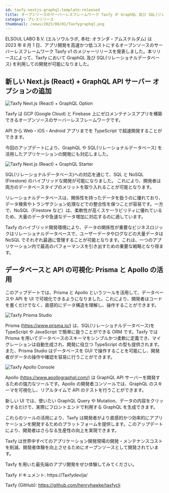 ```yaml
---
id: taxfy-nextjs-graphql-template-released
title: オープンソースのサーバーレスフレームワーク Taxfy が GraphQL 及び SQL(リレーショナルデータベース) に対応しました
category: プレスリリース
thumbnail: /news/2023/08/01/Taxfygraphql.png
---
```


ELSOUL LABO B.V. (エルソウルラボ, 本社: オランダ・アムステルダム) は 2023 年 8 月 1 日、アプリ開発を高速かつ低コストにするオープンソースのサーバーレスフレームワーク Taxfy v1 のメジャーリリースを発表しました。本リリースによって、Taxfy において GraphQL 及び SQL(リレーショナルデータベース) を利用しての開発が可能になりました。

## 新しい Next.js (React) + GraphQL API サーバー オプションの追加

![Taxfy Next.js (React) + GraphQL Option](/news/2023/08/01/Taxfycreate-got-graphql.png)

Taxfy は GCP (Google Cloud) と Firebase 上にゼロメンテナンスアプリを構築できるオープンソースのサーバーレスフレームワークです。

API から Web・iOS・Android アプリまでを TypeScript で超速開発することができます。

今回のアップデートにより、GraphQL や SQL(リレーショナルデータベース) を活用したアプリケーションの開発にも対応しました。

![Taxfy Next.js (React) + GraphQL Starter](/news/2023/08/01/Taxfynext-graphql.png)

SQL(リレーショナルデータベース)への対応を通じて、SQL と NoSQL (Firestore) のハイブリッドな開発が可能になりました。
これにより、開発者は両方のデータベースタイプのメリットを取り入れることが可能となります。

リレーショナルデータベースは、関係性を持ったデータを扱うのに優れており、データ検索やトランザクション処理などでの整合性を保つことが容易です。一方で、NoSQL（Firestore など）は、柔軟性が高くスケーラビリティに優れているため、大量のデータや急速なデータ増加に対応するのに適しています。

Taxfy のハイブリッド開発環境により、データの関係性が重要なビジネスロジックはリレーショナルデータベースで、ユーザーデータやログなどの大量データは NoSQL でそれぞれ最適に管理することが可能となります。これは、一つのアプリケーション内で最高のパフォーマンスを引き出すための重要な戦略となり得ます。

## データベースと API の可視化: Prisma と Apollo の活用

このアップデートでは、Prisma と Apollo というツールを活用して、データベースや API を UI で可視化できるようになりました。これにより、開発者はコードを書くだけでなく、直感的にデータ構造を理解し、操作することができます。

![Taxfy Prisma Studio](/news/2023/08/01/prisma-studio.jpg)

Prisma (https://www.prisma.io/) は、SQL(リレーショナルデータベース)を TypeScript や JavaScript で簡単に扱うことができる ORM です。Taxfy では Prisma を用いてデータベースのスキーマをシンプルかつ柔軟に定義でき、マイグレーションは自動生成され、開発に役立つ TypeScript の型も提供されます。また、Prisma Studio はデータベースを GUI で操作することを可能にし、開発者がデータの操作や確認を容易に行うことができます。

![Taxfy Apollo Console](/news/2023/08/01/apollo-console.png)

Apollo (https://www.apollographql.com/) は GraphQL API サーバーを開発するための強力なツールです。Apollo の開発者コンソールでは、GraphQL のスキーマを可視化し、リアルタイムで API のテストを行うことができます。

新しい UI では、使いたい GraphQL Query や Mutation、データの内容をクリックするだけで、実際にフロントエンドで利用する GraphQL を生成できます。

これらのツールの活用により、Taxfy は開発者がより直感的かつ効率的にアプリケーションを開発するためのプラットフォームを提供します。このアップデートにより、開発者はさらなる生産性の向上を実現できます。

Taxfy は世界中すべてのアプリケーション開発現場の開発・メンテナンスコストを削減、開発者体験を向上させるためにオープンソースとして開発されています。

Taxfy を用いた最先端のアプリ開発をぜひ体験してみてください。

Taxfy ドキュメント: https://Taxfydev/ja/

Taxfy (GitHub): https://github.com/henryhawke/taxfycli
